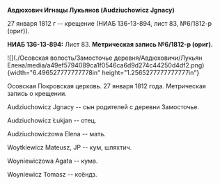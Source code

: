 **Авдюхович Игнацы Лукьянов (Audziuchowicz Jgnacy)**

27 января 1812 г -- крещение (НИАБ 136-13-894, лист 83, №6/1812-р
(ориг)).

**НИАБ 136-13-894:** Лист 83. **Метрическая запись №6/1812-р (ориг).**

![](./Осовская волость/Замосточье деревня/Авдюховичи/Лукьян Елена/media/a49ef5794089ca1f0546ca6d9d274c44250d4df2.png){width="6.496527777777778in"
height="1.2565277777777777in"}

Осовская Покровская церковь. 27 января 1812 года. Метрическая запись о
крещении.

Audziuchowicz Jgnacy -- сын родителей с деревни Замосточье.

Audziuchowicz Łukjan -- отец.

Audziuchowiczowa Elena -- мать.

Woytkiewicz Mateusz, JP -- кум, шляхтич.

Woyniewiczowa Agata -- кума.

Woyniewicz Tomasz -- ксёндз.
